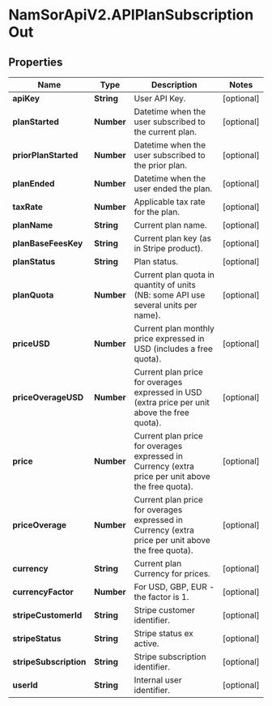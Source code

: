 # NamSorApiV2.APIPlanSubscriptionOut

## Properties
Name | Type | Description | Notes
------------ | ------------- | ------------- | -------------
**apiKey** | **String** | User API Key. | [optional] 
**planStarted** | **Number** | Datetime when the user subscribed to the current plan. | [optional] 
**priorPlanStarted** | **Number** | Datetime when the user subscribed to the prior plan. | [optional] 
**planEnded** | **Number** | Datetime when the user ended the plan. | [optional] 
**taxRate** | **Number** | Applicable tax rate for the plan. | [optional] 
**planName** | **String** | Current plan name. | [optional] 
**planBaseFeesKey** | **String** | Current plan key (as in Stripe product). | [optional] 
**planStatus** | **String** | Plan status. | [optional] 
**planQuota** | **Number** | Current plan quota in quantity of units (NB: some API use several units per name). | [optional] 
**priceUSD** | **Number** | Current plan monthly price expressed in USD (includes a free quota). | [optional] 
**priceOverageUSD** | **Number** | Current plan price for overages expressed in USD (extra price per unit above the free quota). | [optional] 
**price** | **Number** | Current plan price for overages expressed in Currency (extra price per unit above the free quota). | [optional] 
**priceOverage** | **Number** | Current plan price for overages expressed in Currency (extra price per unit above the free quota). | [optional] 
**currency** | **String** | Current plan Currency for prices. | [optional] 
**currencyFactor** | **Number** | For USD, GBP, EUR - the factor is 1. | [optional] 
**stripeCustomerId** | **String** | Stripe customer identifier. | [optional] 
**stripeStatus** | **String** | Stripe status ex active. | [optional] 
**stripeSubscription** | **String** | Stripe subscription identifier. | [optional] 
**userId** | **String** | Internal user identifier. | [optional] 


